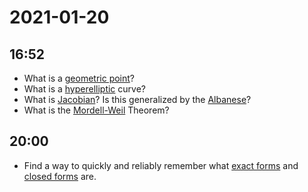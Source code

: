 # 2021-01-20

## 16:52

- What is a [geometric point](geometric%20point)?
- What is a [hyperelliptic](hyperelliptic) curve?
- What is [Jacobian](../Jacobian.md)?
  Is this generalized by the [Albanese](Albanese)?
- What is the [Mordell-Weil](Mordell-Weil) Theorem?

## 20:00

- Find a way to quickly and reliably remember what [exact forms](exact%20forms) and [closed forms](closed%20forms) are.

